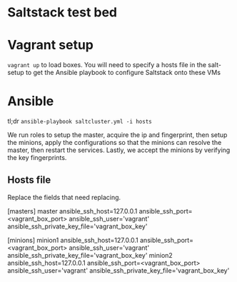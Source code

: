 # Saltstack test bed

# Vagrant setup
`vagrant up` to load boxes. You will need to specify a hosts file in the salt-setup to get the Ansible playbook to configure Saltstack onto these VMs

# Ansible
tl;dr `ansible-playbook saltcluster.yml -i hosts`

We run roles to setup the master, acquire the ip and fingerprint, then setup the minions, apply the configurations so that the minions can resolve the master, then restart the services. Lastly, we accept the minions by verifying the key fingerprints.

## Hosts file
Replace the fields that need replacing.

[masters]
master ansible_ssh_host=127.0.0.1 ansible_ssh_port=<vagrant_box_port> ansible_ssh_user='vagrant' ansible_ssh_private_key_file='vagrant_box_key'

[minions]
minion1 ansible_ssh_host=127.0.0.1 ansible_ssh_port=<vagrant_box_port> ansible_ssh_user='vagrant' ansible_ssh_private_key_file='vagrant_box_key'
minion2 ansible_ssh_host=127.0.0.1 ansible_ssh_port=<vagrant_box_port> ansible_ssh_user='vagrant' ansible_ssh_private_key_file='vagrant_box_key'
